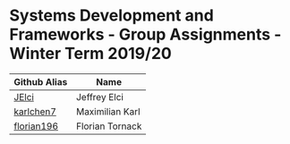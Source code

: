 # Systems Development and Frameworks - Group Assignments - Winter Term 2019/20

| Github Alias                                         | Name         |
| ---------------------------------------------------- | ------------ |
| [JElci](https://github.com/JElci)                     | Jeffrey Elci    |
| [karlchen7](https://github.com/karlchen7) | Maximilian Karl       |
| [florian196](https://github.com/florian196)           | Florian Tornack  |
